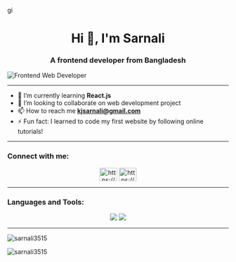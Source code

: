 gi<h1 align="center">Hi 👋, I'm Sarnali</h1>
<h3 align="center">A frontend developer from Bangladesh</h3>

![Frontend Web Developer](https://media.licdn.com/dms/image/D5616AQGl_lnDZmVNBg/profile-displaybackgroundimage-shrink_350_1400/0/1714594456496?e=1723680000&v=beta&t=W4Ud0soBIZYPRxvGzUay51MfP6ku42S-rZ5ynRWVpo0)

<hr>

- 🌱 I’m currently learning **React.js**
- 👯 I’m looking to collaborate on web development project
- 📫 How to reach me **kjsarnali@gmail.com**
- ⚡ Fun fact: I learned to code my first website by following online tutorials! 


<hr>

<h3 align="left">Connect with me:</h3>
<p align="center">
<a href="https://www.linkedin.com/in/khatuna-jannat-sarnali/" target="blank"><img align="center" src="https://raw.githubusercontent.com/rahuldkjain/github-profile-readme-generator/master/src/images/icons/Social/linked-in-alt.svg" alt="https://www.linkedin.com/in/khatuna-jannat-sarnali/" height="30" width="40" /></a>
<a href="https://www.facebook.com/khatunajannatsarnali" target="blank"><img align="center" src="https://raw.githubusercontent.com/rahuldkjain/github-profile-readme-generator/master/src/images/icons/Social/facebook.svg" alt="https://www.facebook.com/profile.php?id=100005349826461" height="30" width="40" /></a>
</p>

<hr>

<h3 align="left">Languages and Tools:</h3>
   
   <div align="center">
    <img src="https://skillicons.dev/icons?i=react,html,css,vscode,github,figma,tailwind,git" />
    <img src="https://skillicons.dev/icons?i=nodejs,javascript,express,firebase,mongodb,c,java,nextjs,mysql,mongodb" /><br>
</div>
<hr>



<p><img align="left" src="https://github-readme-stats.vercel.app/api/top-langs?username=sarnali3515&show_icons=true&locale=en&layout=compact" alt="sarnali3515" /></p>

<br>

<p><img align="center" src="https://github-readme-streak-stats.herokuapp.com/?user=sarnali3515&" alt="sarnali3515" /></p>

